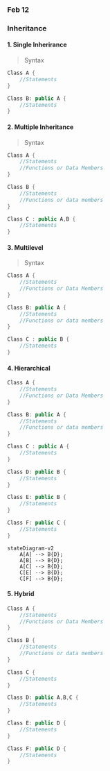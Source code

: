 ### Feb 12

### Inheritance 

#### 1. Single Inherirance 

> Syntax
```cpp
Class A {
    //Statements
}

Class B: public A {
    //Statements
}
```


#### 2. Multiple Inheritance 

> Syntax

```cpp
Class A {
    //Statements
    //Functions or Data Members
}

Class B {
    //Statements
    //Functions or data members 
}

Class C : public A,B {
    //Statements 
}
```

#### 3. Multilevel
> Syntax

```cpp
Class A {
    //Statements
    //Functions or Data Members
}

Class B: public A {
    //Statements
    //Functions or data members 
}

Class C : public B {
    //Statements 
}
```

#### 4. Hierarchical

```cpp
Class A {
    //Statements
    //Functions or Data Members
}

Class B: public A {
    //Statements
    //Functions or data members 
}

Class C : public A {
    //Statements 
}

Class D: public B {
    //Statements
}

Class E: public B {
    //Statements
}

Class F: public C {
    //Statements
}
```

```mermaid
stateDiagram-v2
    A[A] --> B{D};
    A[B] --> B{D};
    A[C] --> B{D};
    C[E] --> B{D};
    C[F] --> B{D};
```

#### 5. Hybrid

```cpp
Class A {
    //Statements
    //Functions or Data Members
}

Class B {
    //Statements
    //Functions or data members 
}

Class C {
    //Statements 
}

Class D: public A,B,C {
    //Statements
}

Class E: public D {
    //Statements
}

Class F: public D {
    //Statements
}
```

